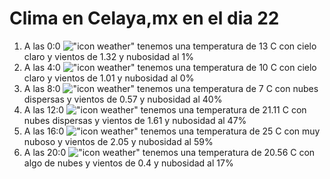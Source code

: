 # Clima en Celaya,mx en el dia 22

1. A las 0:0 !["icon weather"](http://openweathermap.org/img/w/01n.png) tenemos una temperatura de 13 C con cielo claro y  vientos de 1.32 y nubosidad al 1%
1. A las 4:0 !["icon weather"](http://openweathermap.org/img/w/01n.png) tenemos una temperatura de 10 C con cielo claro y  vientos de 1.01 y nubosidad al 0%
1. A las 8:0 !["icon weather"](http://openweathermap.org/img/w/03d.png) tenemos una temperatura de 7 C con nubes dispersas y  vientos de 0.57 y nubosidad al 40%
1. A las 12:0 !["icon weather"](http://openweathermap.org/img/w/03d.png) tenemos una temperatura de 21.11 C con nubes dispersas y  vientos de 1.61 y nubosidad al 47%
1. A las 16:0 !["icon weather"](http://openweathermap.org/img/w/04d.png) tenemos una temperatura de 25 C con muy nuboso y  vientos de 2.05 y nubosidad al 59%
1. A las 20:0 !["icon weather"](http://openweathermap.org/img/w/02n.png) tenemos una temperatura de 20.56 C con algo de nubes y  vientos de 0.4 y nubosidad al 17%
